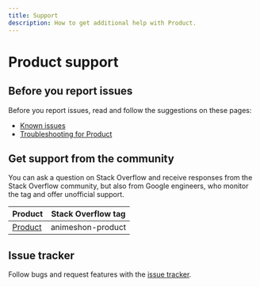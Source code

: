 ```yaml
---
title: Support
description: How to get additional help with Product.
---
```


# Product support

## Before you report issues

Before you report issues, read and follow the suggestions on these pages:

- [Known issues](/product/docs/issues)
- [Troubleshooting for Product](/product/docs/troubleshooting)

## Get support from the community

You can ask a question on Stack Overflow and receive responses from the Stack Overflow community, but also from Google engineers, who monitor the tag and offer unofficial support.

| Product | Stack Overflow tag |
| --- | --- |
| [Product](https://stackoverflow.com/questions/tagged/animeshon-product) | animeshon-product |

## Issue tracker

Follow bugs and request features with the [issue tracker](https://github.com/animeshon/issue-tracker/issues).
